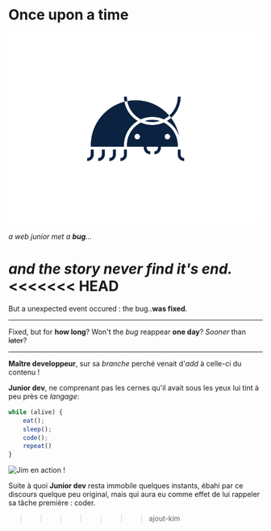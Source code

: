 # **Once upon a time**

![alt text](https://github.com/MikyeRinaldo/Exercice-Cadavre-Exquis-Mikye/blob/master/buug.png)

*a web junior met a **bug**...*

*and the story never find it's end.*
<<<<<<< HEAD
=======

But a unexpected event occured : the bug..**was fixed**.

---

Fixed, but for **how long**? Won't the *bug* reappear **one day**? *Sooner* than ~~later~~?

---

**Maître developpeur**, sur sa _branche_ perché venait d'_add_ à celle-ci du contenu !

**Junior dev**, ne comprenant pas les cernes qu'il avait sous les yeux lui tint à peu près ce _langage_:

```javascript
while (alive) {
    eat();
    sleep();
    code();
    repeat()
}
```

![Jim en action !](https://media.giphy.com/media/fQZX2aoRC1Tqw/source.gif)

Suite à quoi **Junior dev** resta immobile quelques instants, ébahi par ce discours quelque peu original, mais qui aura eu comme effet de lui rappeler sa tâche première : coder. 
>>>>>>> ajout-kim
